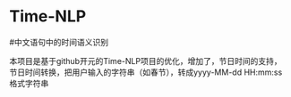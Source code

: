 # Time-NLP
#中文语句中的时间语义识别

本项目是基于github开元的Time-NLP项目的优化，增加了，节日时间的支持，
节日时间转换，把用户输入的字符串（如春节），转成yyyy-MM-dd HH:mm:ss 格式字符串

